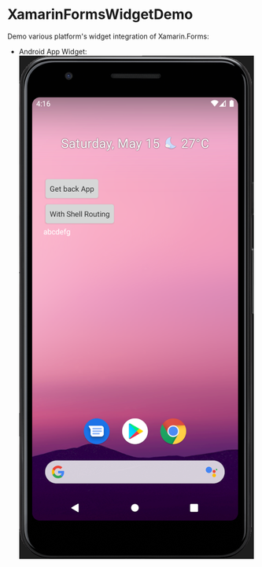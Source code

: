 # XamarinFormsWidgetDemo

Demo various platform's widget integration of Xamarin.Forms:

- Android App Widget:  
![Android screen shot](./pics/Android_AppWidget.png)

